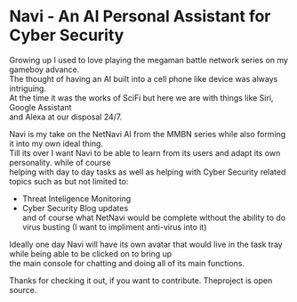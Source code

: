 # Navi - An AI Personal Assistant for Cyber Security
Growing up I used to love playing the megaman battle network series on my gameboy advance.  
The thought of having an AI built into a cell phone like device was always intriguing.  
At the time it was the works of SciFi but here we are with things like Siri, Google Assistant  
and Alexa at our disposal 24/7.  
  
Navi is my take on the NetNavi AI from the MMBN series while also forming it into my own ideal thing.  
Till its over I want Navi to be able to learn from its users and adapt its own personality. while of course  
helping with day to day tasks as well as helping with Cyber Security related topics such as but not limited to: 
- Threat Inteligence Monitoring
- Cyber Security Blog updates  
and of course what NetNavi would be complete without the ability to do virus busting (I want to impliment anti-virus into it)

Ideally one day Navi will have its own avatar that would live in the task tray while being able to be clicked on to bring up  
the main console for chatting and doing all of its main functions. 

Thanks for checking it out, if you want to contribute. Theproject is open source. 
